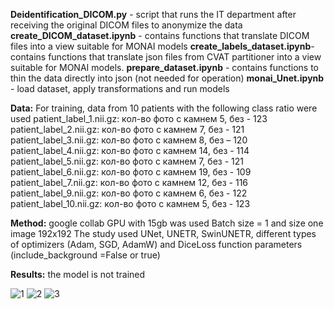 **Deidentification_DICOM.py** - script that runs the IT department after receiving the original DICOM files to anonymize the data
**create_DICOM_dataset.ipynb** - contains functions that translate DICOM files into a view suitable for MONAI models
**create_labels_dataset.ipynb**- contains functions that translate json files from CVAT partitioner into a view suitable for MONAI models.
**prepare_dataset.ipynb** - contains functions to thin the data directly into json (not needed for operation)
**monai_Unet.ipynb** - load dataset, apply transformations and run models

**Data:**
For training, data from 10 patients with the following class ratio were used
patient_label_1.nii.gz: кол-во фото с камнем 5, без - 123 
patient_label_2.nii.gz: кол-во фото с камнем 7, без - 121 
patient_label_3.nii.gz: кол-во фото с камнем 8, без – 120
patient_label_4.nii.gz: кол-во фото с камнем 14, без - 114 
patient_label_5.nii.gz: кол-во фото с камнем 7, без - 121 
patient_label_6.nii.gz: кол-во фото с камнем 19, без - 109 
patient_label_7.nii.gz: кол-во фото с камнем 12, без - 116 
patient_label_9.nii.gz: кол-во фото с камнем 6, без - 122 
patient_label_10.nii.gz: кол-во фото с камнем 5, без - 123

**Method:** google collab GPU with 15gb was used
Batch size = 1 and size one image 192x192
The study used UNet, UNETR, SwinUNETR, different types of optimizers (Adam, SGD, AdamW) and DiceLoss function parameters (include_background =False or true)

**Results:** the model is not trained

![1](https://github.com/Anilian/my_education/assets/122607689/6d704fe4-9f85-4e3f-8e3c-78e0f2fbf412)
![2](https://github.com/Anilian/my_education/assets/122607689/7cf555cb-2254-4bae-b432-5d4151549759)
![3](https://github.com/Anilian/my_education/assets/122607689/07fe5e0d-35de-4221-8d10-3ef2876e9c9b)






